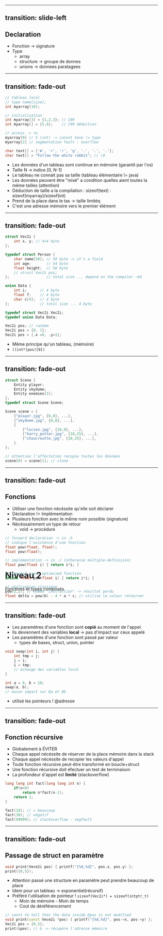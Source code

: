 <h1 class="text-center" style="position: relative;top: 50%;">Niveau 2</h1>
<p class="text-center" style="position: relative;top: 50%;">Fonctions et types composés</p>

---
transition: slide-left
---
## Declaration
- Fonction -> signature
- Type
  - array 
  - structure -> groupe de donnes
  - unions -> donnees paratagees

---
transition: fade-out
---
```cpp
// tableau local
// type name[size];
int myarray[10];

// initialisation
int myarray[3] = {1,2,3}; // C89
int myarray[] = {5,6};    // C99 déduction

// access -> rw
myarray[0] // 5 (int) -> cannot have != type
myarray[2] // segmentation fault : overflow

char text[] = {'A', 'r', 'r', 'g', '.', '.', '.'};
char text[] = "Follow the white rabbit"; // \0
```

- Les données d'un tableau sont continue en mémoire (garantit par l'os)
- Taille N -> indice [0, N-1]
- Le tableau ne connait pas sa taille (tableau élémentaire != java)
- Les données peuvent être "mixé" a condition quelles aient toutes la même tailles (attention)
- Déduction de taille a la compilation : sizeof(text) : sizeof(myarray)/sizeof(int)
- Prend de la place dans le tas -> taille limitéq
- C'est une adresse mémoire vers le premier élément

---
transition: fade-out
---

```cpp
struct Vec2i {
    int x, y; // 4+4 byte
};

typedef struct Person {
    char name[50]; // 50 byte -> it's a field
    int age;       // 54 byte
    float height;  // 58 byte
    // struct Vec2i pos;
};                 // total size ... depend on the compiler ~64

union Data {
    int i;      // 4 byte
    float f;    // 4 byte
    char c[4];  // 4 byte
};              // total size ... 4 byte

typedef struct Vec2i Vec2i;
typedef union Data Data;

Vec2i pos; // random
Vec2i pos = {0, 1};
Vec2i pos = {.x =0, .y=1};
```

- Même principe qu'un tableau, (mémoire)
- `((int*)pos)[0])`


---
transition: fade-out
---

```cpp
struct Scene {
    Entity player;
    Entity skydome;
    Entity enemies[3];
};
typedef struct Scene Scene;

Scene scene = {
    {"player.jpg", {0,0}, ...},
    {"skydome.jpg", {0,0}, ...},
    {
        {"lucien.jpg", {10,0}, ...},
        {"harry_potter.jpg", {10,25}, ...},
        {"choucroutte.jpg", {10,25}, ...},
    }
};

// attention l'affectation recopie toutes les données
scene[0] = scene[1]; // clone
```

---
transition: fade-out
---

## Fonctions

- Utiliser une fonction nécéssite qu'elle soit déclarer
- Déclaration != Implémentation
- Plusieurs fonction avec le mếme nom possible (signature)
- Nécéssairement un type de retour
    - void -> procédure

```cpp
// forward declaration -> in .h
// indique l'existence d'une fonction
float pow(float, float);
float pow(float);

// implémentation -> in .c (otherwise multiple-definision)
float pow(float i) { return i*i; }

// special case, optimised function
inline float pow(float i) { return i*i; }

// utilisation classique
pow(2,2); // comme "instruction" -> résultat perdu
float delta = pow(b) - 4 * a * c; // utilise la valeur retourner
```

---
transition: fade-out
---

- Les paramètres d'une fonction sont **copié** au moment de l'appel.
- Ils deviennent des variables **local** -> pas d'impact sur ceux appelé
- Les paramètres d'une fonction sont passé par valeur
    - types de bases, struct, union, pointer

```cpp
void swap(int i, int j) {
    int tmp = j;
    j = i;
    i = tmp;
    // échange des variables local
}

int a = 8, b = 10;
swap(a, b);
// aucun impact sur @a et @b
```

- utilisé les pointeurs ! @adresse

---
transition: fade-out
---

## Fonction récursive

- Globalement à ÉVITER
- Chaque appel nécéssite de réserver de la place mémoire dans la stack
- Chaque appel nécéssite de recopier les valeurs d'appel
- Toute fonction récursive peut-être transformé en boucle+struct
- Une fonction récursive doit éfectuer un test de terminaison
- La profondeur d'appel est **limité** (stackoverflow)

```cpp
long long int fact(long long int n) {
    if(n>0)
        return n*fact(n-1);
    return 1;
}

fact(18); // = beaucoup
fact(30); // négatif
fact(99999); // stackoverflow - segfault
```

---
transition: fade-out
---

## Passage de struct en paramètre

```cpp
void print(Vece2i pos) { printf("{%d,%d}", pos.x, pos.y) };
print({0,5});
```

- Attention passé une structure en paramètre peut prendre beaucoup de place
- Idem pour un tableau -> exponentiel(récursif)
- Préféré l'utilisation de pointeur ! `sizeof(Vec2i*) = sizeof(intptr_t)`
    - Moin de mémoire - Moin de temps
    - Cout de déréférencement

```cpp
// const to tell that the data inside @pos is not modified
void print(const Vece2i *pos) { printf("{%d,%d}", pos->x, pos->y) };
Vec2i pos = {0,5};
print(&pos); // & -> récupère l'adresse mémoire
```